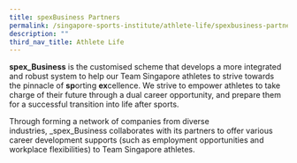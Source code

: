 ```yaml
---
title: spexBusiness Partners
permalink: /singapore-sports-institute/athlete-life/spexbusiness-partners/
description: ""
third_nav_title: Athlete Life
---
```

**spex_Business** is the customised scheme that develops a more integrated and robust system to help our Team Singapore athletes to strive towards the pinnacle of **sp**orting **ex**cellence. We strive to empower athletes to take charge of their future through a dual career opportunity, and prepare them for a successful transition into life after sports.

Through forming a network of companies from diverse industries, _spex_Business collaborates with its partners to offer various career development supports (such as employment opportunities and workplace flexibilities) to Team Singapore athletes.